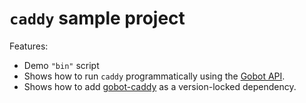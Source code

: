 # `caddy` sample project

Features:

- Demo `"bin"` script
- Shows how to run `caddy` programmatically using the [Gobot API](https://github.com/benallfree/gobot/tree/v1.0.0-alpha.24/docs/readme.md).
- Shows how to add [gobot-caddy](https://www.npmjs.com/package/gobot-caddy) as a version-locked dependency.
